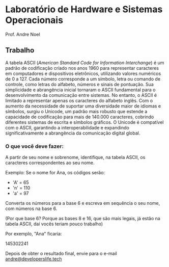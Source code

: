 # Laboratório de Hardware e Sistemas Operacionais

Prof. Andre Noel

## Trabalho

A tabela ASCII (_American Standard Code for Information Interchange_) é um padrão de codificação criado nos anos 1960 para representar caracteres em computadores e dispositivos eletrônicos, utilizando valores numéricos de 0 a 127. Cada número corresponde a um símbolo, letra ou comando de controle, como letras do alfabeto, números e sinais de pontuação. Sua simplicidade e abrangência inicial tornaram o ASCII fundamental para o desenvolvimento da comunicação entre sistemas. No entanto, o ASCII é limitado a representar apenas os caracteres do alfabeto inglês. Com o aumento da necessidade de suportar uma diversidade maior de idiomas e símbolos, surgiu o Unicode, um padrão mais robusto que estende a capacidade de codificação para mais de 140.000 caracteres, cobrindo diferentes sistemas de escrita e símbolos gráficos. O Unicode é compatível com o ASCII, garantindo a interoperabilidade e expandindo significativamente a abrangência da comunicação digital global.

### O que você deve fazer:

A partir de seu nome e sobrenome, identifique, na tabela ASCII, os caracteres correspondentes ao seu nome. 

Exemplo: Se o nome for Ana, os códigos serão:

- 'A' = 65
- 'n' = 110
- 'a' = 97

Converta os números para a base 6 e escreva em sequência o seu nome, com números na base 6.

(Por que base 6? Porque as bases 8 e 16, que são mais legais, já estão na tabela ASCII, daí vocês teriam pouco trabalho)

Por exemplo, "Ana" ficaria:

145302241

Depois de obter o resultado final, envie para o e-mail andre@developerslife.tech
